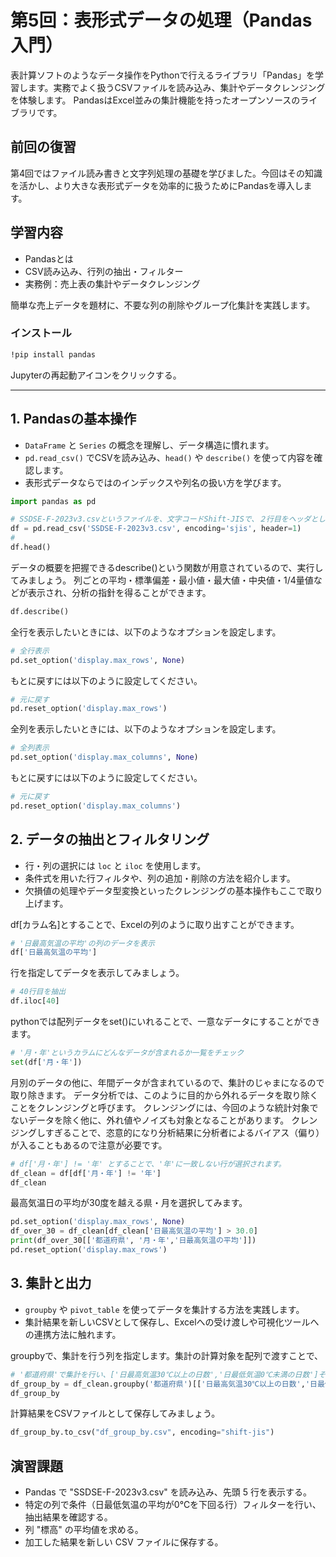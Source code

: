 # 第5回：表形式データの処理（Pandas入門）

表計算ソフトのようなデータ操作をPythonで行えるライブラリ「Pandas」を学習します。実務でよく扱うCSVファイルを読み込み、集計やデータクレンジングを体験します。
PandasはExcel並みの集計機能を持ったオープンソースのライブラリです。

## 前回の復習

第4回ではファイル読み書きと文字列処理の基礎を学びました。今回はその知識を活かし、より大きな表形式データを効率的に扱うためにPandasを導入します。

## 学習内容

- Pandasとは
- CSV読み込み、行列の抽出・フィルター
- 実務例：売上表の集計やデータクレンジング

簡単な売上データを題材に、不要な列の削除やグループ化集計を実践します。

### インストール

```bash
!pip install pandas
```

Jupyterの再起動アイコンをクリックする。

---

## 1. Pandasの基本操作

- `DataFrame` と `Series` の概念を理解し、データ構造に慣れます。
- `pd.read_csv()` でCSVを読み込み、`head()` や `describe()` を使って内容を確認します。
- 表形式データならではのインデックスや列名の扱い方を学びます。

```python
import pandas as pd

# SSDSE-F-2023v3.csvというファイルを、文字コードShift-JISで、２行目をヘッダとして読み込む
df = pd.read_csv('SSDSE-F-2023v3.csv', encoding='sjis', header=1)
# 
df.head()
```

データの概要を把握できるdescribe()という関数が用意されているので、実行してみましょう。
列ごとの平均・標準偏差・最小値・最大値・中央値・1/4量値などが表示され、分析の指針を得ることができます。

```python
df.describe()
```

全行を表示したいときには、以下のようなオプションを設定します。

```python
# 全行表示
pd.set_option('display.max_rows', None)
```

もとに戻すには以下のように設定してください。

```python
# 元に戻す
pd.reset_option('display.max_rows')
```

全列を表示したいときには、以下のようなオプションを設定します。

```python
# 全列表示
pd.set_option('display.max_columns', None)
```

もとに戻すには以下のように設定してください。

```python
# 元に戻す
pd.reset_option('display.max_columns')
```

## 2. データの抽出とフィルタリング

- 行・列の選択には `loc` と `iloc` を使用します。
- 条件式を用いた行フィルタや、列の追加・削除の方法を紹介します。
- 欠損値の処理やデータ型変換といったクレンジングの基本操作もここで取り上げます。

df[カラム名]とすることで、Excelの列のように取り出すことができます。

```python
# '日最高気温の平均'の列のデータを表示
df['日最高気温の平均']
```

行を指定してデータを表示してみましょう。

```python
# 40行目を抽出
df.iloc[40]
```

pythonでは配列データをset()にいれることで、一意なデータにすることができます。

```python
# '月・年'というカラムにどんなデータが含まれるか一覧をチェック
set(df['月・年'])
```

月別のデータの他に、年間データが含まれているので、集計のじゃまになるので取り除きます。
データ分析では、このように目的から外れるデータを取り除くことをクレンジングと呼びます。
クレンジングには、今回のような統計対象でないデータを除く他に、外れ値やノイズも対象となることがあります。
クレンジングしすぎることで、恣意的になり分析結果に分析者によるバイアス（偏り）が入ることもあるので注意が必要です。

```python
# df['月・年'] != '年' とすることで、'年'に一致しない行が選択されます。
df_clean = df[df['月・年'] != '年']
df_clean
```

最高気温日の平均が30度を越える県・月を選択してみます。

```python
pd.set_option('display.max_rows', None)
df_over_30 = df_clean[df_clean['日最高気温の平均'] > 30.0]
print(df_over_30[['都道府県', '月・年','日最高気温の平均']])
pd.reset_option('display.max_rows')
```

## 3. 集計と出力

- `groupby` や `pivot_table` を使ってデータを集計する方法を実践します。
- 集計結果を新しいCSVとして保存し、Excelへの受け渡しや可視化ツールへの連携方法に触れます。

groupbyで、集計を行う列を指定します。集計の計算対象を配列で渡すことで、

```python
# '都道府県'で集計を行い、['日最高気温30℃以上の日数','日最低気温0℃未満の日数']それぞれの、合計（sum）を求めます。
df_group_by = df_clean.groupby('都道府県')[['日最高気温30℃以上の日数','日最低気温0℃未満の日数']].sum()
df_group_by
```

計算結果をCSVファイルとして保存してみましょう。

```python
df_group_by.to_csv("df_group_by.csv", encoding="shift-jis")
```

## 演習課題

- Pandas で "SSDSE-F-2023v3.csv" を読み込み、先頭 5 行を表示する。
- 特定の列で条件（日最低気温の平均が0℃を下回る行）フィルターを行い、抽出結果を確認する。
- 列 "標高" の平均値を求める。
- 加工した結果を新しい CSV ファイルに保存する。
